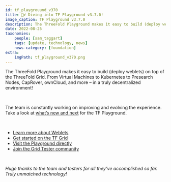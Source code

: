 ```yaml
---
id: tf_playgrouund_v370
title: 🏊‍♂️ Diving into TF Playground v3.7.0!
image_caption: TF Playground v3.7.0
description: The ThreeFold Playground makes it easy to build (deploy weblets) on top of the ThreeFold Grid.
date: 2022-08-25
taxonomies:
    people: [sam_taggart]
    tags: [update, technology, news]
    news-category: [foundation]
extra:
    imgPath: tf_playground_v370.png
---
```


The ThreeFold Playground makes it easy to build (deploy weblets) on top of the ThreeFold Grid. From Virtual Machines to Kubernetes to Presearch Nodes, CapRover, ownCloud, and more – in a truly decentralized environment!

<br/>

The team is constantly working on improving and evolving the experience. Take a look at [what’s new and next](https://forum.threefold.io/t/threefold-product-focus-series-tf-playground-v3-7-0/3315) for the TF Playground.

<br/>

* [Learn more about Weblets](https://library.threefold.me/info/manual/#/manual__weblets_home)
* [Get started on the TF Grid](https://manual.grid.tf)
* [Visit the Playground directly](https://play.grid.tf/)
* [Join the Grid Tester community](https://t.me/threefoldtesting)

<br/>

_Huge thanks to the team and testers for all they’ve accomplished so far. Truly unmatched technology!_
